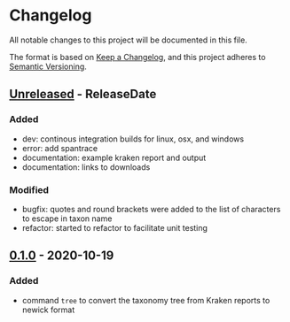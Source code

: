 # Changelog
All notable changes to this project will be documented in this file.

The format is based on [Keep a Changelog](https://keepachangelog.com/en/1.0.0/),
and this project adheres to [Semantic Versioning](https://semver.org/spec/v2.0.0.html).

<!-- next-header -->

## [Unreleased] - ReleaseDate

### Added 

- dev: continous integration builds for linux, osx, and windows
- error: add spantrace
- documentation: example kraken report and output
- documentation: links to downloads

### Modified

- bugfix: quotes and round brackets were added to the list of characters to escape in taxon name
- refactor: started to refactor to facilitate unit testing

## [0.1.0] - 2020-10-19

### Added

- command `tree` to convert the taxonomy tree from Kraken reports to newick format


<!-- next-url -->
[Unreleased]: https://github.com/jeanmanguy/spideog/compare/v0.1.0...HEAD
[0.1.0]: https://github.com/jeanmanguy/spideog/releases/tag/v0.1.0